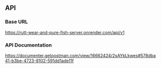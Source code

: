 ## API

### Base URL

https://rutt-wear-and-pure-fish-server.onrender.com/api/v1

### API Documentation

https://documenter.getpostman.com/view/16662424/2sAYkLkwes#578dba41-b3be-4723-8102-591dd1ade11f
